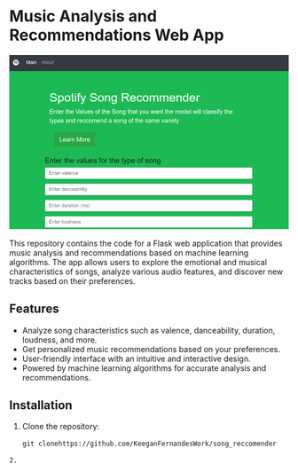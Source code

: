# Music Analysis and Recommendations Web App

![App Screenshot](screenshot.png)

This repository contains the code for a Flask web application that provides music analysis and recommendations based on machine learning algorithms. The app allows users to explore the emotional and musical characteristics of songs, analyze various audio features, and discover new tracks based on their preferences.

## Features

- Analyze song characteristics such as valence, danceability, duration, loudness, and more.
- Get personalized music recommendations based on your preferences.
- User-friendly interface with an intuitive and interactive design.
- Powered by machine learning algorithms for accurate analysis and recommendations.

## Installation

1. Clone the repository:

   ```console
   git clonehttps://github.com/KeeganFernandesWork/song_reccomender
```
2. 
